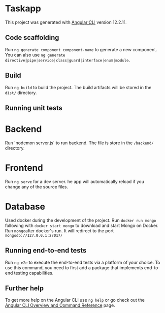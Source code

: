 # Taskapp

This project was generated with [Angular CLI](https://github.com/angular/angular-cli) version 12.2.11.

## Code scaffolding

Run `ng generate component component-name` to generate a new component. You can also use `ng generate directive|pipe|service|class|guard|interface|enum|module`.

## Build

Run `ng build` to build the project. The build artifacts will be stored in the `dist/` directory.

## Running unit tests
# Backend 
Run 'nodemon server.js' to run backend. The file is store in the `/backend/` directory.
# Frontend
Run `ng serve` for a dev server. he app will automatically reload if you change any of the source files.
# Database 
Used docker during the development of the  project. Run `docker run mongo` following with `docker start mongo` to download and start Mongo on Docker. Run `mongo`after docker's run. It will redirect to the port `mongodb://127.0.0.1:27017/`

## Running end-to-end tests

Run `ng e2e` to execute the end-to-end tests via a platform of your choice. To use this command, you need to first add a package that implements end-to-end testing capabilities.

## Further help

To get more help on the Angular CLI use `ng help` or go check out the [Angular CLI Overview and Command Reference](https://angular.io/cli) page.
